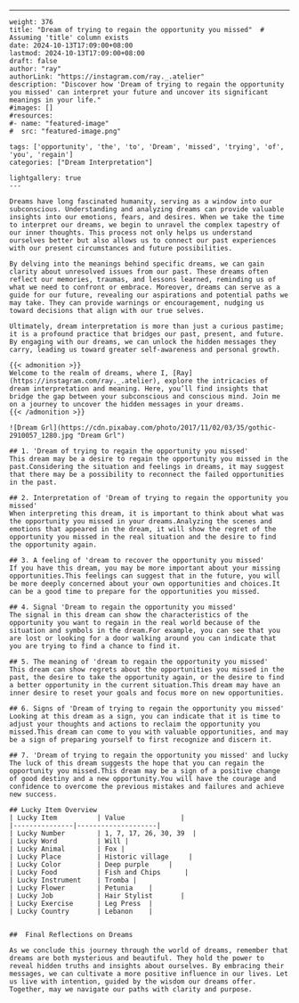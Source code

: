 ---
    weight: 376
    title: "Dream of trying to regain the opportunity you missed"  # Assuming 'title' column exists
    date: 2024-10-13T17:09:00+08:00
    lastmod: 2024-10-13T17:09:00+08:00
    draft: false
    author: "ray"
    authorLink: "https://instagram.com/ray._.atelier"
    description: "Discover how 'Dream of trying to regain the opportunity you missed' can interpret your future and uncover its significant meanings in your life."
    #images: []
    #resources:
    #- name: "featured-image"
    #  src: "featured-image.png"
    
    tags: ['opportunity', 'the', 'to', 'Dream', 'missed', 'trying', 'of', 'you', 'regain']
    categories: ["Dream Interpretation"]
    
    lightgallery: true
    ---
    
    Dreams have long fascinated humanity, serving as a window into our subconscious. Understanding and analyzing dreams can provide valuable insights into our emotions, fears, and desires. When we take the time to interpret our dreams, we begin to unravel the complex tapestry of our inner thoughts. This process not only helps us understand ourselves better but also allows us to connect our past experiences with our present circumstances and future possibilities.
    
    By delving into the meanings behind specific dreams, we can gain clarity about unresolved issues from our past. These dreams often reflect our memories, traumas, and lessons learned, reminding us of what we need to confront or embrace. Moreover, dreams can serve as a guide for our future, revealing our aspirations and potential paths we may take. They can provide warnings or encouragement, nudging us toward decisions that align with our true selves.
    
    Ultimately, dream interpretation is more than just a curious pastime; it is a profound practice that bridges our past, present, and future. By engaging with our dreams, we can unlock the hidden messages they carry, leading us toward greater self-awareness and personal growth.
    
    {{< admonition >}}
    Welcome to the realm of dreams, where I, [Ray](https://instagram.com/ray._.atelier), explore the intricacies of dream interpretation and meaning. Here, you’ll find insights that bridge the gap between your subconscious and conscious mind. Join me on a journey to uncover the hidden messages in your dreams.
    {{< /admonition >}}
    
    ![Dream Grl](https://cdn.pixabay.com/photo/2017/11/02/03/35/gothic-2910057_1280.jpg "Dream Grl")
    
    ## 1. 'Dream of trying to regain the opportunity you missed'
    This dream may be a desire to regain the opportunity you missed in the past.Considering the situation and feelings in dreams, it may suggest that there may be a possibility to reconnect the failed opportunities in the past.
    
    ## 2. Interpretation of 'Dream of trying to regain the opportunity you missed'
    When interpreting this dream, it is important to think about what was the opportunity you missed in your dreams.Analyzing the scenes and emotions that appeared in the dream, it will show the regret of the opportunity you missed in the real situation and the desire to find the opportunity again.
    
    ## 3. A feeling of 'dream to recover the opportunity you missed'
    If you have this dream, you may be more important about your missing opportunities.This feelings can suggest that in the future, you will be more deeply concerned about your own opportunities and choices.It can be a good time to prepare for the opportunities you missed.
    
    ## 4. Signal 'Dream to regain the opportunity you missed'
    The signal in this dream can show the characteristics of the opportunity you want to regain in the real world because of the situation and symbols in the dream.For example, you can see that you are lost or looking for a door walking around you can indicate that you are trying to find a chance to find it.
    
    ## 5. The meaning of 'dream to regain the opportunity you missed'
    This dream can show regrets about the opportunities you missed in the past, the desire to take the opportunity again, or the desire to find a better opportunity in the current situation.This dream may have an inner desire to reset your goals and focus more on new opportunities.
    
    ## 6. Signs of 'Dream of trying to regain the opportunity you missed'
    Looking at this dream as a sign, you can indicate that it is time to adjust your thoughts and actions to reclaim the opportunity you missed.This dream can come to you with valuable opportunities, and may be a sign of preparing yourself to first recognize and discern it.
    
    ## 7. 'Dream of trying to regain the opportunity you missed' and lucky
    The luck of this dream suggests the hope that you can regain the opportunity you missed.This dream may be a sign of a positive change of good destiny and a new opportunity.You will have the courage and confidence to overcome the previous mistakes and failures and achieve new success.
    
    ## Lucky Item Overview
    | Lucky Item          | Value              |
    |---------------|--------------------|
    | Lucky Number        | 1, 7, 17, 26, 30, 39  |
    | Lucky Word          | Will |
    | Lucky Animal        | Fox |
    | Lucky Place         | Historic village     |
    | Lucky Color         | Deep purple     |
    | Lucky Food          | Fish and Chips      |
    | Lucky Instrument    | Tromba |
    | Lucky Flower        | Petunia    |
    | Lucky Job           | Hair Stylist       |
    | Lucky Exercise      | Leg Press  |
    | Lucky Country       | Lebanon    |
    
    
    ##  Final Reflections on Dreams
    
    As we conclude this journey through the world of dreams, remember that dreams are both mysterious and beautiful. They hold the power to reveal hidden truths and insights about ourselves. By embracing their messages, we can cultivate a more positive influence in our lives. Let us live with intention, guided by the wisdom our dreams offer. Together, may we navigate our paths with clarity and purpose.
    
